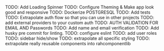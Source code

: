 
TODO: Add Loading Spinner
TODO: Configure Theming & Make app look good and responsive
TODO: Dockerize POSTGRESQL
TODO: Add tests
TODO: Extrapolate auth flow so that you can use in other projects
TODO: add external providers to your custom auth
TODO: AUTH VALIDATION FOR EMAIL AND Passwords
TODO: Add name and email verification
TODO: Add husky pre commit for linting.
TODO: configure eslint
TODO: add user roles
TODO: sidebar hide/show
TODO: extrapolate all specific styling
TODO: extrapolate really reusable components into rahcomponentlib
